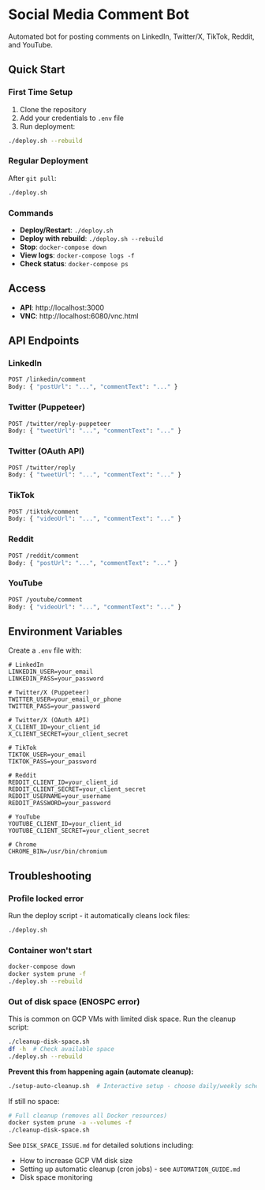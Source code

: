 # Social Media Comment Bot

Automated bot for posting comments on LinkedIn, Twitter/X, TikTok, Reddit, and YouTube.

## Quick Start

### First Time Setup
1. Clone the repository
2. Add your credentials to `.env` file
3. Run deployment:
```bash
./deploy.sh --rebuild
```

### Regular Deployment
After `git pull`:
```bash
./deploy.sh
```

### Commands
- **Deploy/Restart**: `./deploy.sh`
- **Deploy with rebuild**: `./deploy.sh --rebuild`
- **Stop**: `docker-compose down`
- **View logs**: `docker-compose logs -f`
- **Check status**: `docker-compose ps`

## Access

- **API**: http://localhost:3000
- **VNC**: http://localhost:6080/vnc.html

## API Endpoints

### LinkedIn
```bash
POST /linkedin/comment
Body: { "postUrl": "...", "commentText": "..." }
```

### Twitter (Puppeteer)
```bash
POST /twitter/reply-puppeteer
Body: { "tweetUrl": "...", "commentText": "..." }
```

### Twitter (OAuth API)
```bash
POST /twitter/reply
Body: { "tweetUrl": "...", "commentText": "..." }
```

### TikTok
```bash
POST /tiktok/comment
Body: { "videoUrl": "...", "commentText": "..." }
```

### Reddit
```bash
POST /reddit/comment
Body: { "postUrl": "...", "commentText": "..." }
```

### YouTube
```bash
POST /youtube/comment
Body: { "videoUrl": "...", "commentText": "..." }
```

## Environment Variables

Create a `.env` file with:

```env
# LinkedIn
LINKEDIN_USER=your_email
LINKEDIN_PASS=your_password

# Twitter/X (Puppeteer)
TWITTER_USER=your_email_or_phone
TWITTER_PASS=your_password

# Twitter/X (OAuth API)
X_CLIENT_ID=your_client_id
X_CLIENT_SECRET=your_client_secret

# TikTok
TIKTOK_USER=your_email
TIKTOK_PASS=your_password

# Reddit
REDDIT_CLIENT_ID=your_client_id
REDDIT_CLIENT_SECRET=your_client_secret
REDDIT_USERNAME=your_username
REDDIT_PASSWORD=your_password

# YouTube
YOUTUBE_CLIENT_ID=your_client_id
YOUTUBE_CLIENT_SECRET=your_client_secret

# Chrome
CHROME_BIN=/usr/bin/chromium
```

## Troubleshooting

### Profile locked error
Run the deploy script - it automatically cleans lock files:
```bash
./deploy.sh
```

### Container won't start
```bash
docker-compose down
docker system prune -f
./deploy.sh --rebuild
```

### Out of disk space (ENOSPC error)
This is common on GCP VMs with limited disk space. Run the cleanup script:
```bash
./cleanup-disk-space.sh
df -h  # Check available space
./deploy.sh --rebuild
```

**Prevent this from happening again (automate cleanup):**
```bash
./setup-auto-cleanup.sh  # Interactive setup - choose daily/weekly schedule
```

If still no space:
```bash
# Full cleanup (removes all Docker resources)
docker system prune -a --volumes -f
./cleanup-disk-space.sh
```

See `DISK_SPACE_ISSUE.md` for detailed solutions including:
- How to increase GCP VM disk size
- Setting up automatic cleanup (cron jobs) - see `AUTOMATION_GUIDE.md`
- Disk space monitoring
